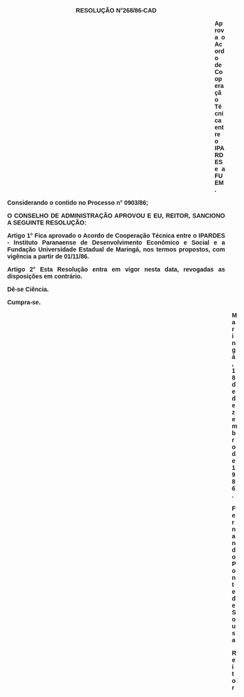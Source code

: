 <BODY>

<B><FONT FACE="Arial"><P ALIGN="CENTER">RESOLU&Ccedil;&Atilde;O N°268/86-CAD</P>
<P ALIGN="CENTER"></P><DIR>
<DIR>
<DIR>
<DIR>
<DIR>
<DIR>
<DIR>
<DIR>
<DIR>
<DIR>
<DIR>
<DIR>

</B><P ALIGN="JUSTIFY">Aprova o Acordo de Coopera&ccedil;&atilde;o T&eacute;cnica entre o IPARDES e a FUEM.</P>
<P ALIGN="JUSTIFY"></P></DIR>
</DIR>
</DIR>
</DIR>
</DIR>
</DIR>
</DIR>
</DIR>
</DIR>
</DIR>
</DIR>
</DIR>

<P ALIGN="JUSTIFY">Considerando o contido no Processo n° 0903/86;</P>
<P ALIGN="JUSTIFY"></P>
<B><P ALIGN="JUSTIFY">O CONSELHO DE ADMINISTRA&Ccedil;&Atilde;O APROVOU E EU, REITOR, SANCIONO A SEGUINTE RESOLU&Ccedil;&Atilde;O:</P>
</B><P ALIGN="JUSTIFY"></P>
<B><P ALIGN="JUSTIFY">Artigo 1°</B>  Fica aprovado o Acordo de Coopera&ccedil;&atilde;o T&eacute;cnica entre o IPARDES - Instituto Paranaense de Desenvolvimento Econ&ocirc;mico e Social e a Funda&ccedil;&atilde;o Universidade Estadual de Maring&aacute;, nos termos propostos, com vig&ecirc;ncia a partir de 01/11/86.</P>
<B><P ALIGN="JUSTIFY">Artigo 2° </B> Esta Resolu&ccedil;&atilde;o entra em vigor nesta data, revogadas as disposi&ccedil;&otilde;es em contr&aacute;rio.</P>
<P ALIGN="JUSTIFY">D&ecirc;-se Ci&ecirc;ncia.</P>
<P ALIGN="JUSTIFY">Cumpra-se.</P>
<P ALIGN="JUSTIFY"></P><DIR>
<DIR>
<DIR>
<DIR>
<DIR>
<DIR>
<DIR>
<DIR>
<DIR>
<DIR>
<DIR>
<DIR>
<DIR>

<P ALIGN="JUSTIFY">Maring&aacute;, 18 de dezembro de 1986.</P>
<P ALIGN="JUSTIFY"></P>
<P ALIGN="JUSTIFY">Fernando Ponte de Sousa</P>
<P ALIGN="JUSTIFY">Reitor </P>
<P ALIGN="JUSTIFY"></P>
<P ALIGN="JUSTIFY">&nbsp;</P></DIR>
</DIR>
</DIR>
</DIR>
</DIR>
</DIR>
</DIR>
</DIR>
</DIR>
</DIR>
</DIR>
</DIR>
</DIR>
</FONT></BODY>
